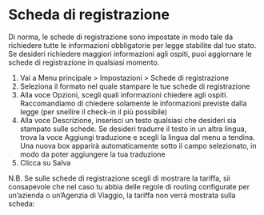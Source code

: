 # Scheda di registrazione

Di norma, le schede di registrazione sono impostate in modo tale da richiedere tutte le informazioni obbligatorie per legge stabilite dal tuo stato. Se desideri richiedere maggiori informazioni agli ospiti, puoi aggiornare le schede di registrazione in qualsiasi momento.

1. Vai a Menu principale > Impostazioni > Schede di registrazione
2. Seleziona il formato nel quale stampare le tue schede di registrazione
3. Alla voce Opzioni, scegli quali informazioni chiedere agli ospiti. Raccomandiamo di chiedere solamente le informazioni previste dalla legge (per snellire il check-in il più possibile)
4. Alla voce Descrizione, inserisci un testo qualsiasi che desideri sia stampato sulle schede.
    Se desideri tradurre il testo in un altra lingua, trova la voce Aggiungi traduzione e scegli la lingua dal menu a tendina. Una nuova box apparirà automaticamente sotto il campo selezionato, in modo da poter aggiungere la tua traduzione
5. Clicca su Salva

N.B. Se sulle schede di registrazione scegli di mostrare la tariffa, sii consapevole che nel caso tu abbia delle regole di routing configurate per un’azienda o un’Agenzia di Viaggio, la tariffa non verrà mostrata sulla scheda:
